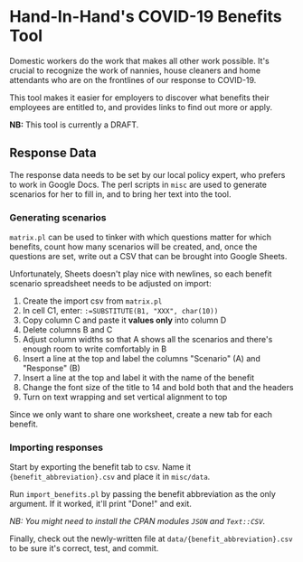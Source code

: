 # Hand-In-Hand's COVID-19 Benefits Tool

Domestic workers do the work that makes all other work possible. It's crucial to recognize the work of nannies, house cleaners and home attendants who are on the frontlines of our response to COVID-19.

This tool makes it easier for employers to discover what benefits their employees are entitled to, and provides links to find out more or apply.

**NB:** This tool is currently a DRAFT.

## Response Data

The response data needs to be set by our local policy expert, who prefers to work in Google Docs. The perl scripts in `misc` are used to generate scenarios for her to fill in, and to bring her text into the tool.

### Generating scenarios

`matrix.pl` can be used to tinker with which questions matter for which benefits, count how many scenarios will be created, and, once the questions are set, write out a CSV that can be brought into Google Sheets.

Unfortunately, Sheets doesn't play nice with newlines, so each benefit scenario spreadsheet needs to be adjusted on import:

1. Create the import csv from `matrix.pl`
2. In cell C1, enter: `:=SUBSTITUTE(B1, "XXX", char(10))`
3. Copy column C and paste it **values only** into column D
4. Delete columns B and C
5. Adjust column widths so that A shows all the scenarios and there's enough room to write comfortably in B
6. Insert a line at the top and label the columns "Scenario" (A) and "Response" (B)
7. Insert a line at the top and label it with the name of the benefit
8. Change the font size of the title to 14 and bold both that and the headers
9. Turn on text wrapping and set vertical alignment to top

Since we only want to share one worksheet, create a new tab for each benefit.

### Importing responses

Start by exporting the benefit tab to csv. Name it `{benefit_abbreviation}.csv` and place it in `misc/data`.

Run `import_benefits.pl` by passing the benefit abbreviation as the only argument. If it worked, it'll print "Done!" and exit.

*NB: You might need to install the CPAN modules `JSON` and `Text::CSV`.*

Finally, check out the newly-written file at `data/{benefit_abbreviation}.csv` to be sure it's correct, test, and commit.

